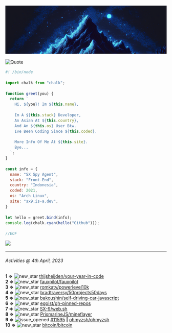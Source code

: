 ![Hello World!](banner.png)

<picture>
  <source media="(prefers-color-scheme: dark)" srcset="https://readme-typing-svg.herokuapp.com?font=Fira+Code&pause=1000&color=90D1F7&center=true&repeat=false&width=435&lines=%22Programming+Is+Painful+And+Fun%22">
  <source media="(prefers-color-scheme: light)" srcset="https://readme-typing-svg.herokuapp.com?font=Fira+Code&pause=1000&color=000000&center=true&repeat=false&width=435&lines=F*ck+You+Light+Mode+User;%22Programming+Is+Painful+And+Fun%22">
  <img alt="Quote" src="">
</picture>

```js
#! /bin/node

import chalk from "chalk";

function greet(you) {
  return `
    Hi, ${you}! Im ${this.name},

    Im A ${this.stack} Developer,
    An Asian At ${this.country},
    And An ${this.os} User Btw.
    Ive Been Coding Since ${this.coded}.

    More Info Of Me At ${this.site}.
    Bye...
  `;
}

const info = {
  name: "SX Spy Agent",
  stack: "Front-End",
  country: "Indonesia",
  coded: 2021,
  os: "Arch Linux",
  site: "sx9.is-a.dev",
}

let hello = greet.bind(info);
console.log(chalk.cyan(hello("Github")));

//EOF
```

![](https://skillicons.dev/icons?i=vite,vue,firebase,linux,nodejs,vscode&perline=6&theme=light)

---

<!--RECENT_ACTIVITY:last_update-->
###### Activities @ 4th April, 2023
<!--RECENT_ACTIVITY:last_update_end-->

<!--RECENT_ACTIVITY:start-->
**1 =>** ![new_star](https://cdn.jsdelivr.net/gh/Readme-Workflows/Readme-Icons@main/icons/octicons/StarredRepositoryYellow.svg) [thijsheijden/your-year-in-code](https://github.com/thijsheijden/your-year-in-code)<br>
**2 =>** ![new_star](https://cdn.jsdelivr.net/gh/Readme-Workflows/Readme-Icons@main/icons/octicons/StarredRepositoryYellow.svg) [fauxpilot/fauxpilot](https://github.com/fauxpilot/fauxpilot)<br>
**3 =>** ![new_star](https://cdn.jsdelivr.net/gh/Readme-Workflows/Readme-Icons@main/icons/octicons/StarredRepositoryYellow.svg) [romkatv/powerlevel10k](https://github.com/romkatv/powerlevel10k)<br>
**4 =>** ![new_star](https://cdn.jsdelivr.net/gh/Readme-Workflows/Readme-Icons@main/icons/octicons/StarredRepositoryYellow.svg) [bradtraversy/50projects50days](https://github.com/bradtraversy/50projects50days)<br>
**5 =>** ![new_star](https://cdn.jsdelivr.net/gh/Readme-Workflows/Readme-Icons@main/icons/octicons/StarredRepositoryYellow.svg) [bakoushin/self-driving-car-javascript](https://github.com/bakoushin/self-driving-car-javascript)<br>
**6 =>** ![new_star](https://cdn.jsdelivr.net/gh/Readme-Workflows/Readme-Icons@main/icons/octicons/StarredRepositoryYellow.svg) [egoist/gh-pinned-repos](https://github.com/egoist/gh-pinned-repos)<br>
**7 =>** ![new_star](https://cdn.jsdelivr.net/gh/Readme-Workflows/Readme-Icons@main/icons/octicons/StarredRepositoryYellow.svg) [SX-9/web.sh](https://github.com/SX-9/web.sh)<br>
**8 =>** ![new_star](https://cdn.jsdelivr.net/gh/Readme-Workflows/Readme-Icons@main/icons/octicons/StarredRepositoryYellow.svg) [PrismarineJS/mineflayer](https://github.com/PrismarineJS/mineflayer)<br>
**9 =>** ![issue_opened](https://cdn.jsdelivr.net/gh/Readme-Workflows/Readme-Icons@main/icons/octicons/IssueOpened.svg) [#11595](https://github.com/ohmyzsh/ohmyzsh/issues/11595) **|** [ohmyzsh/ohmyzsh](https://github.com/ohmyzsh/ohmyzsh)<br>
**10 =>** ![new_star](https://cdn.jsdelivr.net/gh/Readme-Workflows/Readme-Icons@main/icons/octicons/StarredRepositoryYellow.svg) [bitcoin/bitcoin](https://github.com/bitcoin/bitcoin)<br>
<!--RECENT_ACTIVITY:end-->
